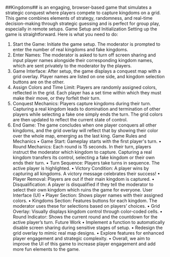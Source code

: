 ##Kingdoms## 
is an engaging, browser-based game that simulates a strategic conquest where players compete to capture kingdoms on a grid. This game combines elements of strategy, randomness, and real-time decision-making through strategic guessing and is perfect for group play, especially in remote setups.
Game Setup and Initialization
Setting up the game is straightforward. Here is what you need to do:
1.	Start the Game: Initiate the game setup. The moderator is prompted to enter the number of real kingdoms and fake kingdoms.
2.	Enter Names: The moderator is asked to turn off screen sharing and input player names alongside their corresponding kingdom names, which are sent privately to the moderator by the players.
3.	Game Interface: After setup, the game displays a conquest map with a grid overlay. Player names are listed on one side, and kingdom selection buttons are on the other.
4.	Assign Colors and Time Limit: Players are randomly assigned colors, reflected in the grid. Each player has a set time within which they must make their move, or they forfeit their turn.
5.	Conquest Mechanics: Players capture kingdoms during their turn. Capturing a real kingdom leads to domination and termination of other players while selecting a fake one simply ends the turn. The grid colors are then updated to reflect the current state of control.
6.	End Game: The game concludes when one player conquers all other kingdoms, and the grid overlay will reflect that by showing their color over the whole map, emerging as the last king.
Game Rules and Mechanics
•	Game Start: Gameplay starts with the first player's turn.
•	Round Mechanics: Each round is 15 seconds. In their turn, players instruct the moderator which kingdom to capture. Capturing a real kingdom transfers its control, selecting a fake kingdom or their own ends their turn.
•	Turn Sequence: Players take turns in sequence. The active player is highlighted.
•	Victory Condition: A player wins by capturing all kingdoms. A victory message celebrates their success!
•	Player Removal: Players are out if their main kingdom is captured.
•	Disqualification: A player is disqualified if they tell the moderator to select their own kingdom which ruins the game for everyone.
User Interface (UI)
•	Player Section: Shows player names with their assigned colors.
•	Kingdoms Section: Features buttons for each kingdom. The moderator uses these for selections based on players’ choices.
•	Grid Overlay: Visually displays kingdom control through color-coded cells.
•	Round Indicator: Shows the current round and the countdown for the active player’s turn.
Future Work
•	Implement a function to automatically disable screen sharing during sensitive stages of setup.
•	Redesign the grid overlay to mimic real map designs.
•	Explore features for enhanced player engagement and strategic complexity.
•	Overall, we aim to improve the UI of this game to increase player engagement and add more fun elements to the game.
